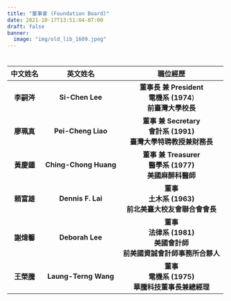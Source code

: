 ```yaml
---
title: "董事會 (Foundation Board)"
date: 2021-10-17T13:51:04-07:00
draft: false
banner:
  image: "img/old_lib_1609.jpeg"
---
```

#

| **中文姓名** | **英文姓名** | **職位經歷** |
| :-: | :-: | :-: |
| **李嗣涔** | **Si-Chen Lee** | **董事長 兼 President** <br /> **電機系 (1974**) <br /> **前臺灣大學校長** |
| **廖珮真** | **Pei-Cheng Liao** | **董事 兼 Secretary** <br /> **會計系 (1991)** <br /> **臺灣大學特聘教授兼財務長** |
| **黃慶鍾** | **Ching-Chong Huang** | **董事 兼 Treasurer** <br /> **醫學系 (1977)** <br /> **美國麻醉科醫師** |
| **頼富雄** | **Dennis F. Lai** | **董事** <br /> **土木系 (1963)** <br /> **前北美臺大校友會聯合會會長** |
| **謝煒馨** | **Deborah Lee** | **董事** <br /> **法律系 (1981)** <br /> **美國會計師<br />前美國資誠會計師事務所合夥人** |
| **王榮騰** | **Laung-Terng Wang** | **董事** <br /> **電機系 (1975)** <br /> **華騰科技董事長兼總經理** |
